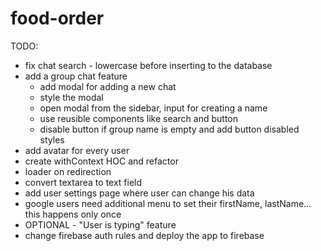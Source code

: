 # food-order

TODO:

- fix chat search - lowercase before inserting to the database
- add a group chat feature
  - add modal for adding a new chat
  - style the modal
  - open modal from the sidebar, input for creating a name
  - use reusible components like search and button
  - disable button if group name is empty and add button disabled styles
- add avatar for every user
- create withContext HOC and refactor
- loader on redirection
- convert textarea to text field
- add user settings page where user can change his data
- google users need additional menu to set their firstName, lastName... this happens only once
- OPTIONAL - "User is typing" feature
- change firebase auth rules and deploy the app to firebase
